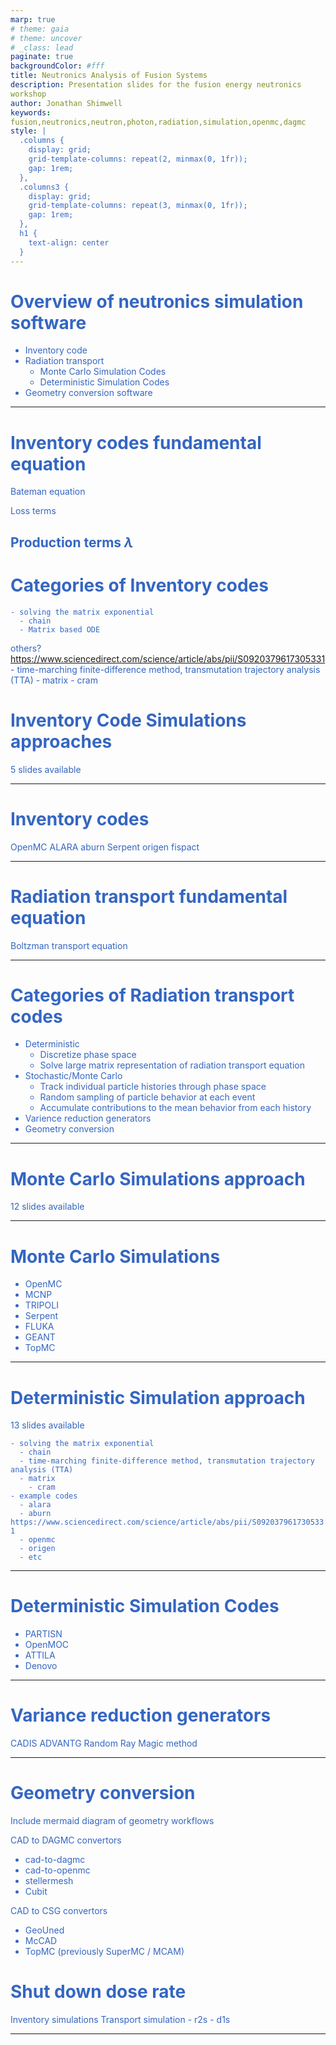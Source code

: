 ```yaml
---
marp: true
# theme: gaia
# theme: uncover
# _class: lead
paginate: true
backgroundColor: #fff
title: Neutronics Analysis of Fusion Systems
description: Presentation slides for the fusion energy neutronics workshop
author: Jonathan Shimwell
keywords: fusion,neutronics,neutron,photon,radiation,simulation,openmc,dagmc
style: |
  .columns {
    display: grid;
    grid-template-columns: repeat(2, minmax(0, 1fr));
    gap: 1rem;
  },
  .columns3 {
    display: grid;
    grid-template-columns: repeat(3, minmax(0, 1fr));
    gap: 1rem;
  },
  h1 {
    text-align: center
  }
---
```


<style>
  :root {
    --color-background: #fff;
    --color-foreground: #333;
    --color-highlight: #f96;
    --color-dimmed: #888;
    font-family: 'Century Gothic';
    color: #3466C2
  }
  {
    font-size: 29px
  }
  code {
    white-space : pre-wrap !important;
    word-break: break-word;
  }
  .columns {
    display: grid;
  }
  h1 {
    justify-content: center;
  }
  section {
    justify-content: start;
  }
  img[alt~="bottom-right"] {
    position: absolute;
    top: 90%;
    right: 1%;
  }
</style>

# Overview of neutronics simulation software

- Inventory code
- Radiation transport
  - Monte Carlo Simulation Codes
  - Deterministic Simulation Codes
- Geometry conversion software

---

# Inventory codes fundamental equation

Bateman equation

Loss terms

Production terms
$\lambda$
---

# Categories of Inventory codes

    - solving the matrix exponential
      - chain
      - Matrix based ODE

others?
https://www.sciencedirect.com/science/article/abs/pii/S0920379617305331
      - time-marching finite-difference method, transmutation trajectory analysis (TTA)
      - matrix
        - cram

# Inventory Code Simulations approaches

5 slides available

---

# Inventory codes

OpenMC
ALARA
aburn 
Serpent
origen
fispact

---

# Radiation transport fundamental equation

Boltzman transport equation

---

# Categories of  Radiation transport codes

- Deterministic
  - Discretize phase space
  - Solve large matrix representation of radiation transport equation
- Stochastic/Monte Carlo
  - Track individual particle histories through phase space
  - Random sampling of particle behavior at each event
  - Accumulate contributions to the mean behavior from each history
- Varience reduction generators
- Geometry conversion

---

# Monte Carlo Simulations approach

12 slides available


---

# Monte Carlo Simulations

- OpenMC
- MCNP
- TRIPOLI
- Serpent
- FLUKA
- GEANT
- TopMC

---

# Deterministic Simulation approach

13 slides available


    - solving the matrix exponential
      - chain
      - time-marching finite-difference method, transmutation trajectory analysis (TTA)
      - matrix
        - cram
    - example codes
      - alara
      - aburn https://www.sciencedirect.com/science/article/abs/pii/S0920379617305331
      - openmc
      - origen
      - etc

---

# Deterministic Simulation Codes

- PARTISN 
- OpenMOC
- ATTILA 
- Denovo 

---

# Variance reduction generators

CADIS
ADVANTG
Random Ray
Magic method

---

# Geometry conversion

Include mermaid diagram of geometry workflows

CAD to DAGMC convertors
  - cad-to-dagmc
  - cad-to-openmc
  - stellermesh
  - Cubit

CAD to CSG convertors
  - GeoUned
  - McCAD
  - TopMC (previously SuperMC / MCAM)


# Shut down dose rate

Inventory simulations
Transport simulation
      - r2s
      - d1s
  
---
